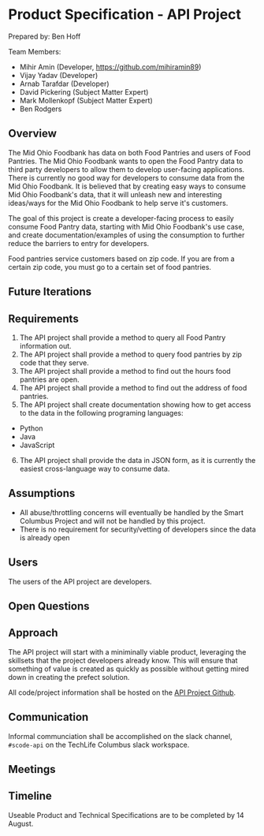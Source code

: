 # Product Specification - API Project

Prepared by: Ben Hoff

Team Members:

- Mihir Amin (Developer, https://github.com/mihiramin89)
- Vijay Yadav (Developer)
- Arnab Tarafdar (Developer)
- David Pickering (Subject Matter Expert)
- Mark Mollenkopf (Subject Matter Expert)
- Ben Rodgers

## Overview

The Mid Ohio Foodbank has data on both Food Pantries and users of Food Pantries. The Mid Ohio Foodbank wants to open the Food Pantry data to third party developers to allow them to develop user-facing applications. There is currently no good way for developers to consume data from the Mid Ohio Foodbank. It is believed that by creating easy ways to consume Mid Ohio Foodbank's data, that it will unleash new and interesting ideas/ways for the Mid Ohio Foodbank to help serve it's customers.

The goal of this project is create a developer-facing process to easily consume Food Pantry data, starting with Mid Ohio Foodbank's use case, and create documentation/examples of using the consumption to further reduce the barriers to entry for developers.

Food pantries service customers based on zip code. If you are from a certain zip code, you must go to a certain set of food pantries.

## Future Iterations

## Requirements

1. The API project shall provide a method to query all Food Pantry information out.
2. The API project shall provide a method to query food pantries by zip code that they serve.
3. The API project shall provide a method to find out the hours food pantries are open.
4. The API project shall provide a method to find out the address of food pantries.
5. The API project shall create documentation showing how to get access to the data in the following programing languages:

- Python
- Java
- JavaScript

6. The API project shall provide the data in JSON form, as it is currently the easiest cross-language way to consume data.

## Assumptions

- All abuse/throttling concerns will eventually be handled by the Smart Columbus Project and will not be handled by this project.
- There is no requirement for security/vetting of developers since the data is already open

## Users

The users of the API project are developers.

## Open Questions

## Approach

The API project will start with a miniminally viable product, leveraging the skillsets that the project developers already know. This will ensure that something of value is created as quickly as possible without getting mired down in creating the prefect solution.

All code/project information shall be hosted on the [API Project Github](https://github.com/SCODEMeetup/API).

## Communication

Informal communciation shall be accomplished on the slack channel, `#scode-api` on the TechLife Columbus slack workspace.

## Meetings

## Timeline

Useable Product and Technical Specifications are to be completed by 14 August.
